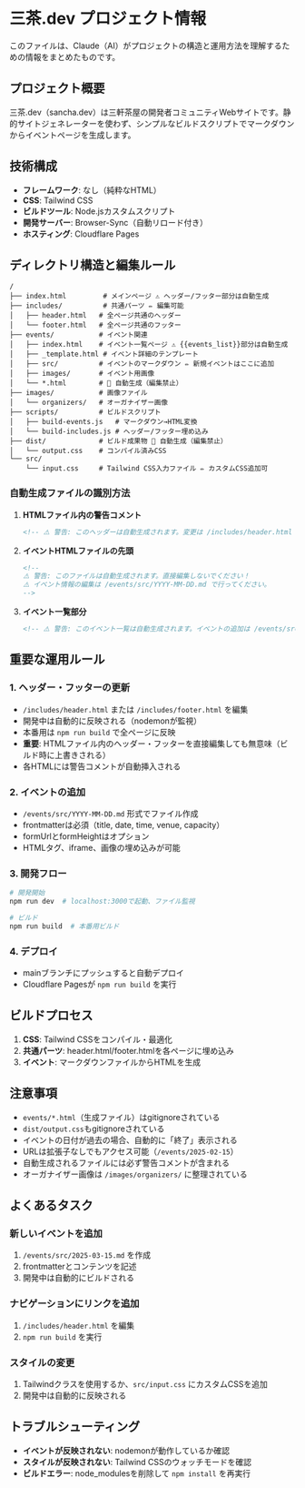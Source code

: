 # 三茶.dev プロジェクト情報

このファイルは、Claude（AI）がプロジェクトの構造と運用方法を理解するための情報をまとめたものです。

## プロジェクト概要

三茶.dev（sancha.dev）は三軒茶屋の開発者コミュニティWebサイトです。静的サイトジェネレーターを使わず、シンプルなビルドスクリプトでマークダウンからイベントページを生成します。

## 技術構成

- **フレームワーク**: なし（純粋なHTML）
- **CSS**: Tailwind CSS
- **ビルドツール**: Node.jsカスタムスクリプト
- **開発サーバー**: Browser-Sync（自動リロード付き）
- **ホスティング**: Cloudflare Pages

## ディレクトリ構造と編集ルール

```
/
├── index.html         # メインページ ⚠️ ヘッダー/フッター部分は自動生成
├── includes/          # 共通パーツ ✏️ 編集可能
│   ├── header.html   # 全ページ共通のヘッダー
│   └── footer.html   # 全ページ共通のフッター
├── events/           # イベント関連
│   ├── index.html    # イベント一覧ページ ⚠️ {{events_list}}部分は自動生成
│   ├── _template.html # イベント詳細のテンプレート
│   ├── src/          # イベントのマークダウン ✏️ 新規イベントはここに追加
│   ├── images/       # イベント用画像
│   └── *.html        # 🚫 自動生成（編集禁止）
├── images/           # 画像ファイル
│   └── organizers/   # オーガナイザー画像
├── scripts/          # ビルドスクリプト
│   ├── build-events.js   # マークダウン→HTML変換
│   └── build-includes.js # ヘッダー/フッター埋め込み
├── dist/             # ビルド成果物 🚫 自動生成（編集禁止）
│   └── output.css    # コンパイル済みCSS
└── src/
    └── input.css     # Tailwind CSS入力ファイル ✏️ カスタムCSS追加可
```

### 自動生成ファイルの識別方法

1. **HTMLファイル内の警告コメント**

   ```html
   <!-- ⚠️ 警告: このヘッダーは自動生成されます。変更は /includes/header.html で行ってください ⚠️ -->
   ```

2. **イベントHTMLファイルの先頭**

   ```html
   <!-- 
   ⚠️ 警告: このファイルは自動生成されます。直接編集しないでください！
   ⚠️ イベント情報の編集は /events/src/YYYY-MM-DD.md で行ってください。
   -->
   ```

3. **イベント一覧部分**
   ```html
   <!-- ⚠️ 警告: このイベント一覧は自動生成されます。イベントの追加は /events/src/ に.mdファイルを作成してください ⚠️ -->
   ```

## 重要な運用ルール

### 1. ヘッダー・フッターの更新

- `/includes/header.html` または `/includes/footer.html` を編集
- 開発中は自動的に反映される（nodemonが監視）
- 本番用は `npm run build` で全ページに反映
- **重要**: HTMLファイル内のヘッダー・フッターを直接編集しても無意味（ビルド時に上書きされる）
- 各HTMLには警告コメントが自動挿入される

### 2. イベントの追加

- `/events/src/YYYY-MM-DD.md` 形式でファイル作成
- frontmatterは必須（title, date, time, venue, capacity）
- formUrlとformHeightはオプション
- HTMLタグ、iframe、画像の埋め込みが可能

### 3. 開発フロー

```bash
# 開発開始
npm run dev  # localhost:3000で起動、ファイル監視

# ビルド
npm run build  # 本番用ビルド
```

### 4. デプロイ

- mainブランチにプッシュすると自動デプロイ
- Cloudflare Pagesが `npm run build` を実行

## ビルドプロセス

1. **CSS**: Tailwind CSSをコンパイル・最適化
2. **共通パーツ**: header.html/footer.htmlを各ページに埋め込み
3. **イベント**: マークダウンファイルからHTMLを生成

## 注意事項

- `events/*.html`（生成ファイル）はgitignoreされている
- `dist/output.css`もgitignoreされている
- イベントの日付が過去の場合、自動的に「終了」表示される
- URLは拡張子なしでもアクセス可能（`/events/2025-02-15`）
- 自動生成されるファイルには必ず警告コメントが含まれる
- オーガナイザー画像は `/images/organizers/` に整理されている

## よくあるタスク

### 新しいイベントを追加

1. `/events/src/2025-03-15.md` を作成
2. frontmatterとコンテンツを記述
3. 開発中は自動的にビルドされる

### ナビゲーションにリンクを追加

1. `/includes/header.html` を編集
2. `npm run build` を実行

### スタイルの変更

1. Tailwindクラスを使用するか、`src/input.css` にカスタムCSSを追加
2. 開発中は自動的に反映される

## トラブルシューティング

- **イベントが反映されない**: nodemonが動作しているか確認
- **スタイルが反映されない**: Tailwind CSSのウォッチモードを確認
- **ビルドエラー**: node_modulesを削除して `npm install` を再実行
